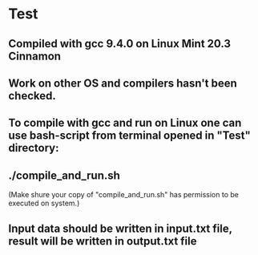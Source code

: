 # Test
## Compiled with gcc 9.4.0 on Linux Mint 20.3 Cinnamon
## Work on other OS and compilers hasn't been checked.
## To compile with gcc and run on Linux one can use bash-script from terminal opened in "Test" directory:

## ./compile_and_run.sh

(Make shure your copy of "compile_and_run.sh" has permission to be executed on system.)

## Input data should be written in input.txt file, result will be written in output.txt file
